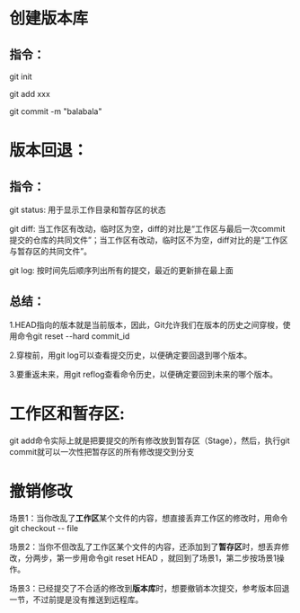 # 创建版本库
## 指令：
git init

git add xxx

git commit -m "balabala"

# 版本回退：
## 指令：
git status: 用于显示工作目录和暂存区的状态


git diff: 当工作区有改动，临时区为空，diff的对比是“工作区与最后一次commit提交的仓库的共同文件”；当工作区有改动，临时区不为空，diff对比的是“工作区与暂存区的共同文件”。

git log: 按时间先后顺序列出所有的提交，最近的更新排在最上面

## 总结：
1.HEAD指向的版本就是当前版本，因此，Git允许我们在版本的历史之间穿梭，使用命令git reset --hard commit_id

2.穿梭前，用git log可以查看提交历史，以便确定要回退到哪个版本。

3.要重返未来，用git reflog查看命令历史，以便确定要回到未来的哪个版本。

# 工作区和暂存区:
git add命令实际上就是把要提交的所有修改放到暂存区（Stage），然后，执行git commit就可以一次性把暂存区的所有修改提交到分支

# 撤销修改
场景1：当你改乱了**工作区**某个文件的内容，想直接丢弃工作区的修改时，用命令git checkout -- file

场景2：当你不但改乱了工作区某个文件的内容，还添加到了**暂存区**时，想丢弃修改，分两步，第一步用命令git reset HEAD <file>，就回到了场景1，第二步按场景1操作。

场景3：已经提交了不合适的修改到**版本库**时，想要撤销本次提交，参考版本回退一节，不过前提是没有推送到远程库。

